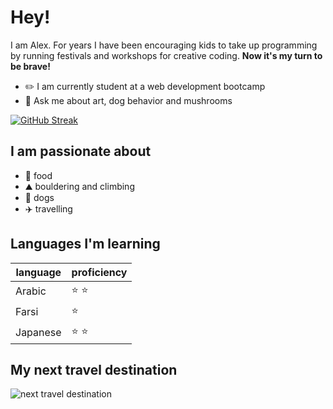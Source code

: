 
# Hey!

I am Alex. For years I have been encouraging kids to take up programming by running festivals and workshops for creative coding. 
**Now it's my turn to be brave!**

- ✏️ I am currently student at a web development bootcamp
- 💬 Ask me about art, dog behavior and mushrooms

[![GitHub Streak](https://streak-stats.demolab.com/?user=alexWaligorski)](https://git.io/streak-stats)


## I am passionate about

- 🍜 food
- ⛰️ bouldering and climbing
- 🐶 dogs
- ✈️ travelling

## Languages I'm learning

| language | proficiency |
| ---      | --- |
|Arabic    | ⭐ ⭐ |
|Farsi     | ⭐ |
|Japanese | ⭐ ⭐ |

## My next travel destination

![next travel destination](https://reisenexclusiv.com/wp-content/uploads/2016/08/Taiwan-Skyline-Foto-Henry-Tsui.jpg)
